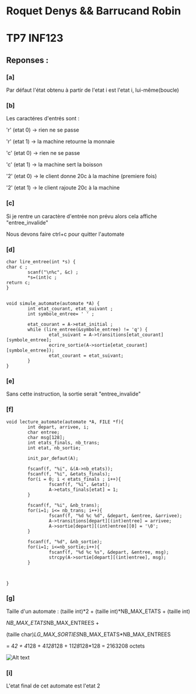 # Roquet Denys && Barrucand Robin

# TP7 INF123

## Reponses : 

### [a]
Par défaut l'état obtenu à partir de l'etat i est l'etat i, lui-même(boucle)

### [b]
Les caractéres d'entrés sont :

'r' (etat 0) -> rien ne se passe

'r' (etat 1) -> la machine retourne la monnaie

'c' (etat 0) -> rien ne se passe

'c' (etat 1) -> la machine sert la boisson

'2' (etat 0) -> le client donne 20c à la machine (premiere fois)

'2' (etat 1) -> le client rajoute 20c à la machine

### [c] 
Si je rentre un caractère d'entrée non prévu alors cela affiche "entree_invalide"

Nous devons faire ctrl+c pour quitter l'automate

### [d]
```
char lire_entree(int *s) {
char c ;
        scanf("\n%c", &c) ;
        *s=(int)c ;
return c;
}


void simule_automate(automate *A) {
        int etat_courant, etat_suivant ;
        int symbole_entree= ' ' ;

        etat_courant = A->etat_initial ;
        while (lire_entree(&symbole_entree) != 'q') {
                etat_suivant = A->transitions[etat_courant][symbole_entree];
                ecrire_sortie(A->sortie[etat_courant][symbole_entree]);
                etat_courant = etat_suivant;
        }
}
```

### [e] 
Sans cette instruction, la sortie serait "entree_invalide"

### [f]
```
void lecture_automate(automate *A, FILE *f){
        int depart, arrivee, i;
        char entree;
        char msg[128];
        int etats_finals, nb_trans;
        int etat, nb_sortie;

        init_par_defaut(A);

        fscanf(f, "%i", &(A->nb_etats));
        fscanf(f, "%i", &etats_finals);
        for(i = 0; i < etats_finals ; i++){
                fscanf(f, "%i", &etat);
                A->etats_finals[etat] = 1;
        }

        fscanf(f, "%i", &nb_trans);
        for(i=1; i<= nb_trans; i++){
                fscanf(f, "%d %c %d", &depart, &entree, &arrivee);
                A->transitions[depart][(int)entree] = arrivee;
                A->sortie[depart][(int)entree][0] = '\0';
        }

        fscanf(f, "%d", &nb_sortie);
        for(i=1; i<=nb_sortie;i++){
                fscanf(f, "%d %c %s", &depart, &entree, msg);
                strcpy(A->sortie[depart][(int)entree], msg);
        }



}
```

### [g] 
Taille d'un automate : (taille int)*2 + (taille int)*NB_MAX_ETATS + (taille int)

*NB_MAX_ETATS*NB_MAX_ENTREES +

(taille char)*LG_MAX_SORTIES*NB_MAX_ETATS*NB_MAX_ENTREES

= 4*2 + 4*128 + 4*128*128 + 1*128*128*128 = 2163208 octets

![Alt text](http://argonia.fr/inf123/tp7/automate.png)

### [i]
L'etat final de cet automate est l'etat 2
